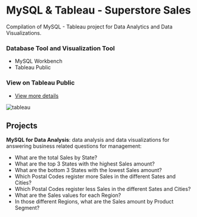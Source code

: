 # MySQL & Tableau - Superstore Sales
Compilation of MySQL - Tableau  project for Data Analytics and Data Visualizations.

### Database Tool and Visualization Tool
+ MySQL Workbench
+ Tableau Public

### View on Tableau Public
+ [View more details](https://public.tableau.com/app/profile/diogo8824/viz/SuperStoreSales_16736354480210/Dashboard1)

![tableau](https://user-images.githubusercontent.com/119432505/212401369-cc22368c-ae29-4a1d-802c-34b80bf62edb.png)

## Projects
**MySQL for Data Analysis**: data analysis and data visualizations for answering business related questions for management:
+ What are the total Sales by State?
+ What are the top 3 States with the highest Sales amount?
+ What are the bottom 3 States with the lowest Sales amount?
+ Which Postal Codes register more Sales in the different Sates and Cities?
+ Which Postal Codes register less Sales in the different Sates and Cities? 
+ What are the Sales values for each Region?
+ In those different Regions, what are the Sales amount by Product Segment?
